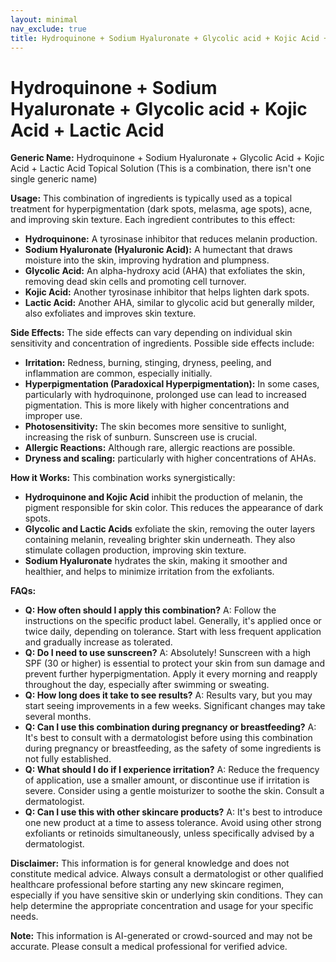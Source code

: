 ```yaml
---
layout: minimal
nav_exclude: true
title: Hydroquinone + Sodium Hyaluronate + Glycolic acid + Kojic Acid + Lactic Acid
---
```


# Hydroquinone + Sodium Hyaluronate + Glycolic acid + Kojic Acid + Lactic Acid

**Generic Name:** Hydroquinone + Sodium Hyaluronate + Glycolic Acid + Kojic Acid + Lactic Acid Topical Solution (This is a combination, there isn't one single generic name)


**Usage:** This combination of ingredients is typically used as a topical treatment for hyperpigmentation (dark spots, melasma, age spots), acne, and improving skin texture.  Each ingredient contributes to this effect:

* **Hydroquinone:** A tyrosinase inhibitor that reduces melanin production.
* **Sodium Hyaluronate (Hyaluronic Acid):** A humectant that draws moisture into the skin, improving hydration and plumpness.
* **Glycolic Acid:** An alpha-hydroxy acid (AHA) that exfoliates the skin, removing dead skin cells and promoting cell turnover.
* **Kojic Acid:** Another tyrosinase inhibitor that helps lighten dark spots.
* **Lactic Acid:** Another AHA, similar to glycolic acid but generally milder, also exfoliates and improves skin texture.


**Side Effects:**  The side effects can vary depending on individual skin sensitivity and concentration of ingredients. Possible side effects include:

* **Irritation:** Redness, burning, stinging, dryness, peeling, and inflammation are common, especially initially.
* **Hyperpigmentation (Paradoxical Hyperpigmentation):** In some cases, particularly with hydroquinone, prolonged use can lead to increased pigmentation. This is more likely with higher concentrations and improper use.
* **Photosensitivity:** The skin becomes more sensitive to sunlight, increasing the risk of sunburn.  Sunscreen use is crucial.
* **Allergic Reactions:** Although rare, allergic reactions are possible.
* **Dryness and scaling:** particularly with higher concentrations of AHAs.


**How it Works:** This combination works synergistically:

* **Hydroquinone and Kojic Acid** inhibit the production of melanin, the pigment responsible for skin color. This reduces the appearance of dark spots.
* **Glycolic and Lactic Acids** exfoliate the skin, removing the outer layers containing melanin, revealing brighter skin underneath. They also stimulate collagen production, improving skin texture.
* **Sodium Hyaluronate** hydrates the skin, making it smoother and healthier, and helps to minimize irritation from the exfoliants.


**FAQs:**

* **Q: How often should I apply this combination?** A:  Follow the instructions on the specific product label.  Generally, it's applied once or twice daily, depending on tolerance. Start with less frequent application and gradually increase as tolerated.
* **Q: Do I need to use sunscreen?** A: Absolutely!  Sunscreen with a high SPF (30 or higher) is essential to protect your skin from sun damage and prevent further hyperpigmentation. Apply it every morning and reapply throughout the day, especially after swimming or sweating.
* **Q: How long does it take to see results?** A: Results vary, but you may start seeing improvements in a few weeks.  Significant changes may take several months.
* **Q: Can I use this combination during pregnancy or breastfeeding?** A:  It's best to consult with a dermatologist before using this combination during pregnancy or breastfeeding, as the safety of some ingredients is not fully established.
* **Q: What should I do if I experience irritation?** A: Reduce the frequency of application, use a smaller amount, or discontinue use if irritation is severe.  Consider using a gentle moisturizer to soothe the skin. Consult a dermatologist.
* **Q:  Can I use this with other skincare products?** A:  It's best to introduce one new product at a time to assess tolerance.  Avoid using other strong exfoliants or retinoids simultaneously, unless specifically advised by a dermatologist.


**Disclaimer:** This information is for general knowledge and does not constitute medical advice. Always consult a dermatologist or other qualified healthcare professional before starting any new skincare regimen, especially if you have sensitive skin or underlying skin conditions.  They can help determine the appropriate concentration and usage for your specific needs.


**Note:** This information is AI-generated or crowd-sourced and may not be accurate. Please consult a medical professional for verified advice.